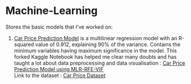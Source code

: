 # Machine-Learning
Stores the basic models that I've worked on:

1. <a href='https://github.com/harshallgarg/Machine-Learning-On-Google-Colab/blob/master/carPricePredictionEdited.ipynb'>Car Price Prediction Model</a> is a multilinear regression model with an R-squared value of 0.912, explaining 90% of the variance. Contains the minimum variables having maximum significance in the model. This forked Kaggle Notebook has helped me clear many doubts and has taught a lot about data preprocessing and data visualisation :  <a href='https://www.kaggle.com/harshallgarg/carprice-prediction-mlr-rfe-vif'>Car Price Prediction Model using MLR-RFE-VIF</a>
<br>Link to the dataset : <a href='https://github.com/harshallgarg/Machine-Learning-On-Google-Colab/blob/master/CarPrice_Assignment.csv'>Car Price Dataset</a>
